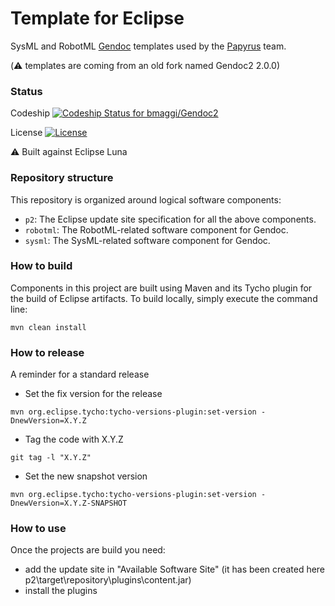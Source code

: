 # Template for Eclipse
SysML and RobotML [Gendoc][2] templates used by the [Papyrus][1] team.


(:warning: templates are coming from an old fork named Gendoc2 2.0.0)

### Status ###

Codeship [ ![Codeship Status for bmaggi/Gendoc2](https://codeship.com/projects/179901f0-0625-0133-39c8-660a355d9d19/status?branch=master)](https://codeship.com/projects/89638)

License [![License](https://img.shields.io/badge/license-EPL-blue.svg)](https://www.eclipse.org/legal/epl-v10.html)

:warning: Built against Eclipse Luna

### Repository structure ###

This repository is organized around logical software components:

* `p2`: The Eclipse update site specification for all the above components.
* `robotml`: The RobotML-related software component for Gendoc. 
* `sysml`: The SysML-related software component for Gendoc. 


### How to build ###

Components in this project are built using Maven and its Tycho plugin for the build of Eclipse artifacts.
To build locally, simply execute the command line:

```
mvn clean install
```

### How to release ###

A reminder for a standard release

* Set the fix version for the release
```
mvn org.eclipse.tycho:tycho-versions-plugin:set-version -DnewVersion=X.Y.Z
```

* Tag the code with X.Y.Z
```
git tag -l "X.Y.Z"
```

* Set the new snapshot version
```
mvn org.eclipse.tycho:tycho-versions-plugin:set-version -DnewVersion=X.Y.Z-SNAPSHOT
```

### How to use ###

Once the projects are build you need:
 - add the update site in "Available Software Site"  (it has been created here p2\target\repository\plugins\content.jar)
 - install the plugins

[1]:http://www.eclipse.org/papyrus/
[2]:http://www.eclipse.org/gendoc/
